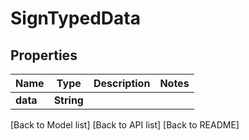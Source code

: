 # SignTypedData

## Properties

| Name     | Type       | Description | Notes |
| -------- | ---------- | ----------- | ----- |
| **data** | **String** |             |       |

\[Back to Model list] \[Back to API list] \[Back to README]
